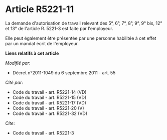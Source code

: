 # Article R5221-11

La demande d'autorisation de travail relevant des 5°, 6°, 7°, 8°,  9°, 9° bis, 12° et 13° de l'article R. 5221-3 est faite
par l'employeur. 

Elle peut également être présentée par une personne habilitée à cet effet par un mandat écrit de l'employeur.

**Liens relatifs à cet article**

_Modifié par_:

  - Décret n°2011-1049 du 6 septembre 2011 - art. 55

_Cité par_:

  - Code du travail - art. R5221-14 (VD)
  - Code du travail - art. R5221-15 (VD)
  - Code du travail - art. R5221-17 (VD)
  - Code du travail - art. R5221-20 (V)
  - Code du travail - art. R5221-32 (VD)

_Cite_:

  - Code du travail - art. R5221-3
